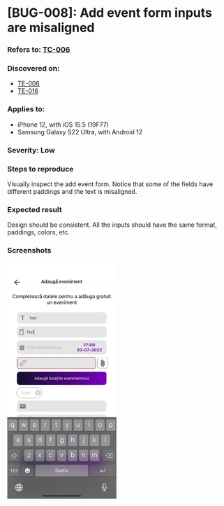 # [BUG-008]: Add event form inputs are misaligned

### Refers to: [TC-006](../test-cases/TC-006.md)

### Discovered on: 
- [TE-006](../test-execution/TE-006.md)
- [TE-016](../test-execution/TE-016.md)

### Applies to:
- iPhone 12, with iOS 15.5 (19F77)
- Samsung Galaxy S22 Ultra, with Android 12

### Severity: Low

### Steps to reproduce

Visually inspect the add event form. Notice that some of the fields have different paddings and the text is misaligned.

### Expected result

Design should be consistent. All the inputs should have the same format, paddings, colors, etc.

### Screenshots
[<img src="../test-evidences/test-evidence-TE-006-3.jpeg" width="250"/>](../test-evidences/test-evidence-TE-006-3.jpeg)
